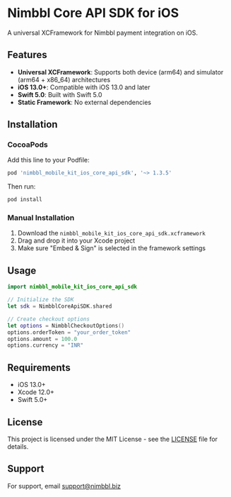 # Nimbbl Core API SDK for iOS

A universal XCFramework for Nimbbl payment integration on iOS.

## Features

- **Universal XCFramework**: Supports both device (arm64) and simulator (arm64 + x86_64) architectures
- **iOS 13.0+**: Compatible with iOS 13.0 and later
- **Swift 5.0**: Built with Swift 5.0
- **Static Framework**: No external dependencies

## Installation

### CocoaPods

Add this line to your Podfile:

```ruby
pod 'nimbbl_mobile_kit_ios_core_api_sdk', '~> 1.3.5'
```

Then run:

```bash
pod install
```

### Manual Installation

1. Download the `nimbbl_mobile_kit_ios_core_api_sdk.xcframework`
2. Drag and drop it into your Xcode project
3. Make sure "Embed & Sign" is selected in the framework settings

## Usage

```swift
import nimbbl_mobile_kit_ios_core_api_sdk

// Initialize the SDK
let sdk = NimbblCoreApiSDK.shared

// Create checkout options
let options = NimbblCheckoutOptions()
options.orderToken = "your_order_token"
options.amount = 100.0
options.currency = "INR"
```

## Requirements

- iOS 13.0+
- Xcode 12.0+
- Swift 5.0+

## License

This project is licensed under the MIT License - see the [LICENSE](LICENSE) file for details.

## Support

For support, email support@nimbbl.biz
